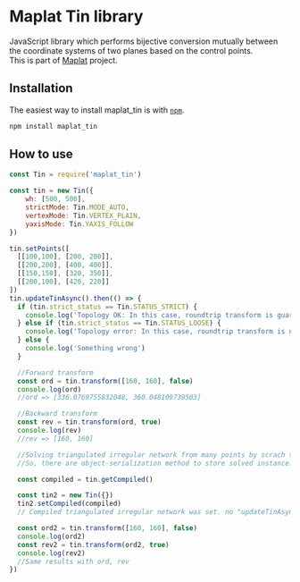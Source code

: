 # Maplat Tin library

JavaScript library which performs bijective conversion mutually between the coordinate systems of two planes based on the control points.  
This is part of [Maplat](https://github.com/code4nara/Maplat/wiki) project.

## Installation

The easiest way to install maplat_tin is with [`npm`][npm].

[npm]: https://www.npmjs.com/

```sh
npm install maplat_tin
```

## How to use

```javascript
const Tin = require('maplat_tin')

const tin = new Tin({
    wh: [500, 500],
    strictMode: Tin.MODE_AUTO,
    vertexMode: Tin.VERTEX_PLAIN,
    yaxisMode: Tin.YAXIS_FOLLOW
})

tin.setPoints([
  [[100,100], [200, 200]],
  [[200,200], [400, 400]],
  [[150,150], [320, 350]],
  [[200,100], [420, 220]]
])
tin.updateTinAsync().then(() => {
  if (tin.strict_status == Tin.STATUS_STRICT) {
    console.log('Topology OK: In this case, roundtrip transform is guaranteed')
  } else if (tin.strict_status == Tin.STATUS_LOOSE) {
    console.log('Topology error: In this case, roundtrip transform is not guaranteed')
  } else {
    console.log('Something wrong')
  }

  //Forward transform
  const ord = tin.transform([160, 160], false)
  console.log(ord)
  //ord => [336.0769755832048, 360.048109739503]

  //Backward transform
  const rev = tin.transform(ord, true)
  console.log(rev)
  //rev => [160, 160]

  //Solving triangulated irregular network from many points by scrach takes too many time.
  //So, there are object-serialization method to store solved instance.

  const compiled = tin.getCompiled()

  const tin2 = new Tin({})
  tin2.setCompiled(compiled)
  // Compiled triangulated irregular network was set. no "updateTinAsync" call is need.

  const ord2 = tin.transform([160, 160], false)
  console.log(ord2)
  const rev2 = tin.transform(ord2, true)
  console.log(rev2)
  //Same results with ord, rev
})
```


